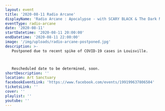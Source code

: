 ```yaml
---
layout: event
title: '2020-08-11 Radio Arcane'
displayName: 'Radio Arcane : Apocalypse - with SCARY BLACK & The Dark Market'
eventType: radio-arcane
date: '2020-08-11'
startDatetime: '2020-08-11 20:00:00'
endDatetime: '2020-08-11 22:00:00'
image: '/img/uploads/radio-arcane-postponed.jpg'
description: >-
   Postponed due to recent spike of COVID-19 cases in Louisville.



   Rescheduled date to be determined, soon.
shortDescription: ''
location: Art Sanctuary
facebookEventLink: 'https://www.facebook.com/events/199199637806504'
ticketsLink: ''
cover: ''
playlist: ''
youtube: ''
---
```

